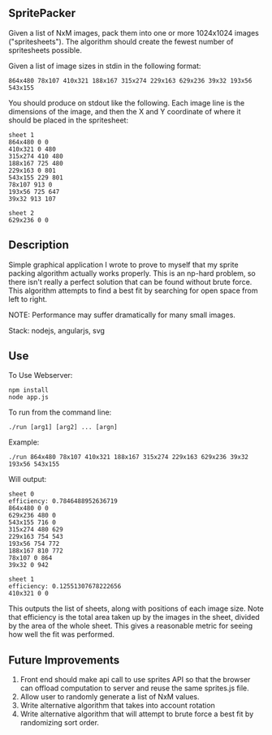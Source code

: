 <h2> SpritePacker </h2>

Given a list of NxM images, pack them into one or more 1024x1024 images ("spritesheets"). The algorithm should create the fewest number of spritesheets possible.

Given a list of image sizes in stdin in the following format:
```
864x480 78x107 410x321 188x167 315x274 229x163 629x236 39x32 193x56 543x155
```
You should produce on stdout like the following. Each image line is the dimensions of the image, and then the X and Y coordinate of where it should be placed in the spritesheet:
```
sheet 1
864x480 0 0
410x321 0 480
315x274 410 480
188x167 725 480
229x163 0 801
543x155 229 801
78x107 913 0
193x56 725 647
39x32 913 107

sheet 2
629x236 0 0
```

<h2> Description </h2>

Simple graphical application I wrote to prove to myself that my sprite packing algorithm actually works properly. This is an np-hard problem, so there isn't really a perfect solution that can be found without brute force. This algorithm attempts to find a best fit by searching for open space from left to right. 

NOTE: Performance may suffer dramatically for many small images.

Stack: nodejs, angularjs, svg

<h2> Use </h2>

To Use Webserver:
```
npm install
node app.js
```
To run from the command line:

```
./run [arg1] [arg2] ... [argn]
```
Example:
```
./run 864x480 78x107 410x321 188x167 315x274 229x163 629x236 39x32 193x56 543x155
```
Will output:

```
sheet 0
efficiency: 0.7846488952636719
864x480 0 0
629x236 480 0
543x155 716 0
315x274 480 629
229x163 754 543
193x56 754 772
188x167 810 772
78x107 0 864
39x32 0 942

sheet 1
efficiency: 0.12551307678222656
410x321 0 0
```

This outputs the list of sheets, along with positions of each image size. Note that efficiency is the total area taken up by the images in the sheet, divided by the area of the whole sheet. This gives a reasonable metric for seeing how well the fit was performed.

<h2>Future Improvements</h2>

1. Front end should make api call to use sprites API so that the browser can offload computation to server and reuse the same sprites.js file.
2. Allow user to randomly generate a list of NxM values.
2. Write alternative algorithm that takes into account rotation
3. Write alternative algorithm that will attempt to brute force a best fit by randomizing sort order.
